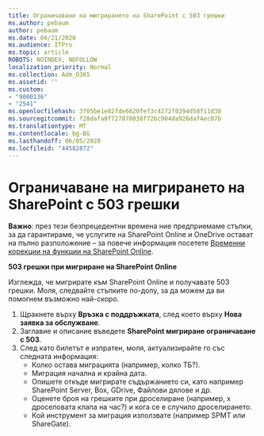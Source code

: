 ```yaml
---
title: Ограничаване на мигрирането на SharePoint с 503 грешки
ms.author: pebaum
author: pebaum
ms.date: 04/21/2020
ms.audience: ITPro
ms.topic: article
ROBOTS: NOINDEX, NOFOLLOW
localization_priority: Normal
ms.collection: Adm_O365
ms.assetid: ''
ms.custom:
- "9000136"
- "2541"
ms.openlocfilehash: 3705be1e82fde6620fef3c4272f0294d58f11d38
ms.sourcegitcommit: f28dafa0f727870038f72bc904da926daf4ec07b
ms.translationtype: MT
ms.contentlocale: bg-BG
ms.lasthandoff: 06/05/2020
ms.locfileid: "44582872"
---
```

# <a name="sharepoint-migration-throttling-with-503-errors"></a>Ограничаване на мигрирането на SharePoint с 503 грешки

**Важно**: през тези безпрецедентни времена ние предприемаме стъпки, за да гарантираме, че услугите на SharePoint Online и OneDrive остават на пълно разположение – за повече информация посетете [Временни корекции на функции на SharePoint Online](https://aka.ms/ODSPAdjustments).

**503 грешки при мигриране на SharePoint Online**

Изглежда, че мигрирате към SharePoint Online и получавате 503 грешки. Моля, следвайте стъпките по-долу, за да можем да ви помогнем възможно най-скоро. 

1. Щракнете върху **Връзка с поддръжката**, след което върху **Нова заявка за обслужване**.
2. Заглавие и описание въведете **SharePoint мигриране ограничаване с 503**.
3. След като билетът е изпратен, моля, актуализирайте го със следната информация:
    - Колко остава миграцията (например, колко ТБ?).
    - Миграция начална и крайна дата.
    - Опишете откъде мигрирате съдържанието си, като например SharePoint Server, Box, GDrive, Файлови дялове и др.
    - Оценете броя на грешките при дроселиране (например, x дроселовата клапа на час?) и кога се е случило дроселирането.
    - Кой инструмент за миграция използвате (например SPMT или ShareGate).


